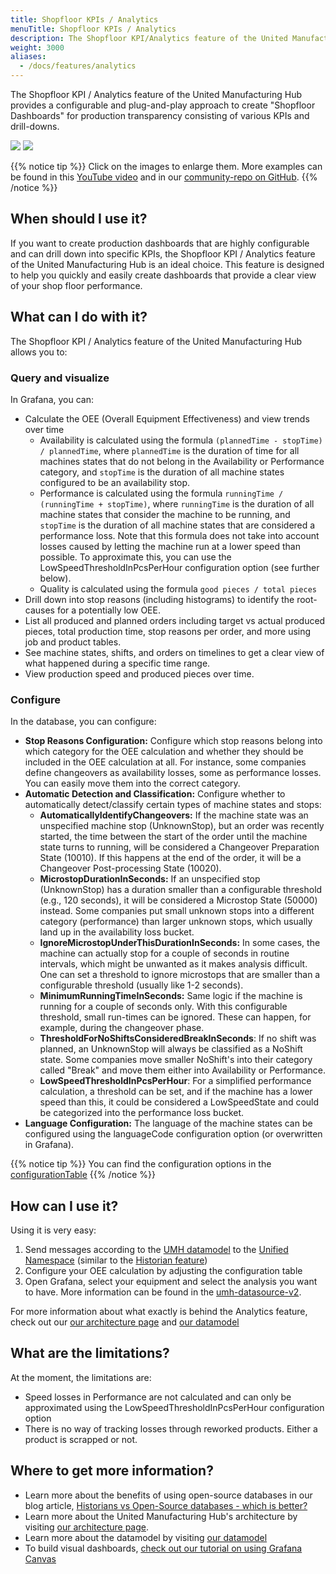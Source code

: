```yaml
---
title: Shopfloor KPIs / Analytics
menuTitle: Shopfloor KPIs / Analytics
description: The Shopfloor KPI/Analytics feature of the United Manufacturing Hub provides equipment-based KPIs, configurable dashboards, and detailed analytics for production transparency. Configure OEE calculation and track root causes of low OEE using drill-downs. Easily ingest, process, and analyze data in Grafana.
weight: 3000
aliases:
  - /docs/features/analytics
---
```


The Shopfloor KPI / Analytics feature of the United Manufacturing Hub provides a configurable and plug-and-play approach to create "Shopfloor Dashboards" for production transparency consisting of various KPIs and drill-downs.

![](/images/features/analytics/grafana-canvas.png?width=50%)
![](/images/features/analytics/oee-dashboard.png?width=50%)

{{% notice tip %}}
Click on the images to enlarge them. More examples can be found in this [YouTube video](https://www.youtube.com/watch?v=n3roOntfsgI) and in our [community-repo on GitHub](https://github.com/united-manufacturing-hub/community-repo).
{{% /notice %}}

## When should I use it?

If you want to create production dashboards that are highly configurable and can drill down into specific KPIs, the Shopfloor KPI / Analytics feature of the United Manufacturing Hub is an ideal choice. This feature is designed to help you quickly and easily create dashboards that provide a clear view of your shop floor performance.

## What can I do with it?

The Shopfloor KPI / Analytics feature of the United Manufacturing Hub allows you to:

### Query and visualize

In Grafana, you can:

- Calculate the OEE (Overall Equipment Effectiveness) and view trends over time
  - Availability is calculated using the formula `(plannedTime - stopTime) / plannedTime`, where `plannedTime` is the duration of time for all machines states that do not belong in the Availability or Performance category, and `stopTime` is the duration of all machine states configured to be an availability stop.
  - Performance is calculated using the formula `runningTime / (runningTime + stopTime)`, where `runningTime` is the duration of all machine states that consider the machine to be running, and `stopTime` is the duration of all machine states that are considered a performance loss. Note that this formula does not take into account losses caused by letting the machine run at a lower speed than possible. To approximate this, you can use the LowSpeedThresholdInPcsPerHour configuration option (see further below).
  - Quality is calculated using the formula `good pieces / total pieces`
- Drill down into stop reasons (including histograms) to identify the root-causes for a potentially low OEE.
- List all produced and planned orders including target vs actual produced pieces, total production time, stop reasons per order, and more using job and product tables.
- See machine states, shifts, and orders on timelines to get a clear view of what happened during a specific time range.
- View production speed and produced pieces over time.

### Configure

In the database, you can configure:

- **Stop Reasons Configuration:** Configure which stop reasons belong into which category for the OEE calculation and whether they should be included in the OEE calculation at all. For instance, some companies define changeovers as availability losses, some as performance losses. You can easily move them into the correct category.
- **Automatic Detection and Classification:** Configure whether to automatically detect/classify certain types of machine states and stops:
  - **AutomaticallyIdentifyChangeovers:** If the machine state was an unspecified machine stop (UnknownStop), but an order was recently started, the time between the start of the order until the machine state turns to running, will be considered a Changeover Preparation State (10010). If this happens at the end of the order, it will be a Changeover Post-processing State (10020).
  - **MicrostopDurationInSeconds:** If an unspecified stop (UnknownStop) has a duration smaller than a configurable threshold (e.g., 120 seconds), it will be considered a Microstop State (50000) instead. Some companies put small unknown stops into a different category (performance) than larger unknown stops, which usually land up in the availability loss bucket.
  - **IgnoreMicrostopUnderThisDurationInSeconds:** In some cases, the machine can actually stop for a couple of seconds in routine intervals, which might be unwanted as it makes analysis difficult. One can set a threshold to ignore microstops that are smaller than a configurable threshold (usually like 1-2 seconds).
  - **MinimumRunningTimeInSeconds:** Same logic if the machine is running for a couple of seconds only. With this configurable threshold, small run-times can be ignored. These can happen, for example, during the changeover phase.
  - **ThresholdForNoShiftsConsideredBreakInSeconds**: If no shift was planned, an UnknownStop will always be classified as a NoShift state. Some companies move smaller NoShift's into their category called "Break" and move them either into Availability or Performance.
  - **LowSpeedThresholdInPcsPerHour**: For a simplified performance calculation, a threshold can be set, and if the machine has a lower speed than this, it could be considered a LowSpeedState and could be categorized into the performance loss bucket.
- **Language Configuration:** The language of the machine states can be configured using the languageCode configuration option (or overwritten in Grafana).

{{% notice tip %}}
You can find the configuration options in the [configurationTable](/docs/architecture/datamodel/database/configurationtable/)
{{% /notice %}}

## How can I use it?

Using it is very easy:

1. Send messages according to the [UMH datamodel](/docs/datamodel/) to the [Unified Namespace](/docs/features/datainfrastructure/unified-namespace/) (similar to the [Historian feature](/docs/features/datainfrastructure/historian/))
2. Configure your OEE calculation by adjusting the configuration table
3. Open Grafana, select your equipment and select the analysis you want to have. More information can be found in the [umh-datasource-v2](/docs/architecture/microservices/grafana-plugins/umh-datasource-v2/).

For more information about what exactly is behind the Analytics feature, check out our [our architecture page](/docs/architecture/) and [our datamodel](/docs/datamodel/)

## What are the limitations?

At the moment, the limitations are:

- Speed losses in Performance are not calculated and can only be approximated using the LowSpeedThresholdInPcsPerHour configuration option
- There is no way of tracking losses through reworked products. Either a product is scrapped or not.

## Where to get more information?

- Learn more about the benefits of using open-source databases in our blog article, [Historians vs Open-Source databases - which is better?](https://learn.umh.app/blog/historians-vs-open-source-databases-which-is-better/)
- Learn more about the United Manufacturing Hub's architecture by visiting [our architecture page](/docs/architecture/).
- Learn more about the datamodel by visiting [our datamodel](/docs/datamodel/)
- To build visual dashboards, [check out our tutorial on using Grafana Canvas](https://learn.umh.app/blog/building-shopfloor-dashboards-with-the-united-manufacturing-hub-and-grafana-canvas/)

